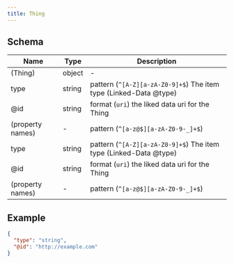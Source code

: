 ```yaml
---
title: Thing
---
```

## Schema

| Name | Type | Description |
|---|---|---|
| (Thing) | object | - |
| type | string | pattern (`^[A-Z][a-zA-Z0-9]+$`) The item type (Linked-Data @type) |
| @id | string | format (`uri`) the liked data uri for the Thing |
| (property names) | - | pattern (`^[a-z@$][a-zA-Z0-9-_]+$`)  |
| type | string | pattern (`^[A-Z][a-zA-Z0-9]+$`) The item type (Linked-Data @type) |
| @id | string | format (`uri`) the liked data uri for the Thing |
| (property names) | - | pattern (`^[a-z@$][a-zA-Z0-9-_]+$`)  |

## Example



```json
{
  "type": "string",
  "@id": "http://example.com"
}
```
